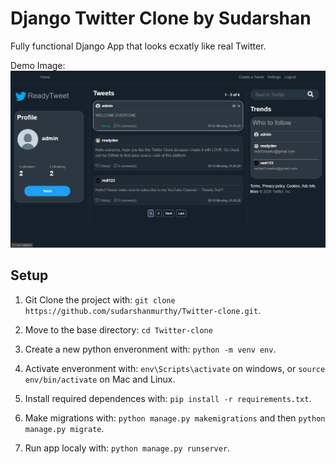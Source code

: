 # Django Twitter Clone by Sudarshan

Fully functional Django App that looks ecxatly like real Twitter.

Demo Image:
![](TwitterDemo.png)

## Setup

1. Git Clone the project with: ```git clone https://github.com/sudarshanmurthy/Twitter-clone.git```.

2. Move to the base directory: ```cd Twitter-clone```

3. Create a new python enveronment with: ```python -m venv env```.

4. Activate enveronment with: ```env\Scripts\activate``` on windows, or ```source env/bin/activate``` on Mac and Linux.

5. Install required dependences with: ```pip install -r requirements.txt```.

6. Make migrations with: ```python manage.py makemigrations``` and then ```python manage.py migrate```.

7. Run app localy with: ```python manage.py runserver```.
